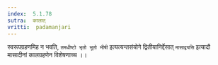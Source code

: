 ```yaml
---
index:  5.1.78
sutra:  कालात्
vritti:  padamanjari
---
```


स्वरूपग्रहणमिह न भवति, `तमधीष्टो भृतो भूतो भीषी` इत्यत्यन्तसंयोगे द्वितीयानिर्द्देसात् `मासाद्वयसि` इत्यादौ मासादीनां कालग्रहणेन विशेषणाच्च ।।

